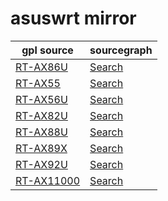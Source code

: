 # asuswrt mirror

|gpl source| sourcegraph|
|---------------|----|
|[RT-AX86U](../../tree/RT-AX86U)|[Search](https://sourcegraph.com/github.com/AkiSakurai/asuswrt@RT-AX86U)|
|[RT-AX55](../../tree/RT-AX55)|[Search](https://sourcegraph.com/github.com/AkiSakurai/asuswrt@RT-AX55)|
|[RT-AX56U](../../tree/RT-AX56U)|[Search](https://sourcegraph.com/github.com/AkiSakurai/asuswrt@RT-AX56U)|
|[RT-AX82U](../../tree/RT-AX82U)|[Search](https://sourcegraph.com/github.com/AkiSakurai/asuswrt@RT-AX82U)|
|[RT-AX88U](../../tree/RT-AX88U)|[Search](https://sourcegraph.com/github.com/AkiSakurai/asuswrt@RT-AX88U)|
|[RT-AX89X](../../tree/RT-AX89X)|[Search](https://sourcegraph.com/github.com/AkiSakurai/asuswrt@RT-AX89X)|
|[RT-AX92U](../../tree/RT-AX92U)|[Search](https://sourcegraph.com/github.com/AkiSakurai/asuswrt@RT-AX92U)|
|[RT-AX11000](../../tree/RT-AX11000)|[Search](https://sourcegraph.com/github.com/AkiSakurai/asuswrt@RT-AX11000)|



